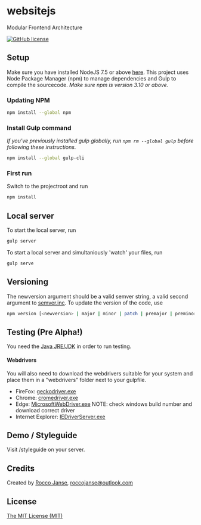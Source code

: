 # websitejs
Modular Frontend Architecture

[![GitHub license](https://img.shields.io/badge/license-MIT-blue.svg)](https://raw.githubusercontent.com/websitejs/websitejs/master/LICENSE)

## Setup
Make sure you have installed NodeJS 7.5 or above [here](http://www.nodejs.org).
This project uses Node Package Manager (npm) to manage dependencies and Gulp to compile the sourcecode.
*Make sure npm is version 3.10 or above.*

### Updating NPM
```sh
npm install --global npm
```

### Install Gulp command
*If you've previously installed gulp globally, run `npm rm --global gulp` before following these instructions.*
```sh
npm install --global gulp-cli
```

### First run
Switch to the projectroot and run
```sh
npm install
```

## Local server
To start the local server, run
```sh
gulp server
```

To start a local server and simultaniously 'watch' your files, run
```sh
gulp serve
```

## Versioning
The newversion argument should be a valid semver string, a valid second argument to [semver.inc](https://github.com/npm/node-semver#functions).
To update the version of the code, use
```sh
npm version [<newversion> | major | minor | patch | premajor | preminor | prepatch | prerelease | from-git]
```

## Testing (Pre Alpha!)

You need the [Java JRE/JDK](http://www.oracle.com/technetwork/java/javase/downloads/index-jsp-138363.html#javasejdk) in order to run testing.

#### Webdrivers
You will also need to download the webdrivers suitable for your system and place them in a "webdrivers" folder next to your gulpfile.

* FireFox: [geckodriver.exe](https://github.com/mozilla/geckodriver/releases/)
* Chrome: [cromedriver.exe](http://chromedriver.storage.googleapis.com/index.html)
* Edge: [MicrosoftWebDriver.exe](http://go.microsoft.com/fwlink/?LinkId=619687) NOTE: check windows build number and download correct driver
* Internet Explorer: [IEDriverServer.exe](http://selenium-release.storage.googleapis.com/index.html)


## Demo / Styleguide

Visit /styleguide on your server.

## Credits

Created by [Rocco Janse](http://roccojanse.nl), [roccojanse@outlook.com](mailto:roccojanse@outlook.com)

## License

[The MIT License (MIT)](http://opensource.org/licenses/mit-license.php)
